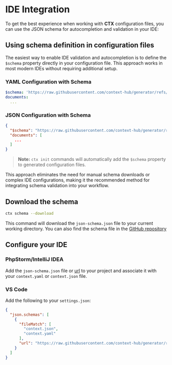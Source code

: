 # IDE Integration

To get the best experience when working with **CTX** configuration files, you can use the JSON schema for
autocompletion and validation in your IDE:

## Using schema definition in configuration files

The easiest way to enable IDE validation and autocompletion is to define the `$schema` property directly in your
configuration file. This approach works in most modern IDEs without requiring additional setup.

### YAML Configuration with Schema

```yaml
$schema: 'https://raw.githubusercontent.com/context-hub/generator/refs/heads/main/json-schema.json'
documents:
  ...
```

### JSON Configuration with Schema

```json
{
  "$schema": "https://raw.githubusercontent.com/context-hub/generator/refs/heads/main/json-schema.json",
  "documents": [
    ...
  ]
}
```

> **Note:** `ctx init` commands will automatically add the `$schema` property to generated configuration files.

This approach eliminates the need for manual schema downloads or complex IDE configurations, making it the recommended
method for integrating schema validation into your workflow.

## Download the schema

```bash
ctx schema --download
```

This command will download the `json-schema.json` file to your current working directory. You can also find the
schema file in
the [GitHub repository](https://raw.githubusercontent.com/context-hub/generator/refs/heads/main/json-schema.json)

## Configure your IDE

### PhpStorm/IntelliJ IDEA

Add the `json-schema.json` file
or [url](https://raw.githubusercontent.com/context-hub/generator/refs/heads/main/json-schema.json) to your
project and associate it with your `context.yaml` or `context.json` file.

### VS Code

Add the following to your `settings.json`:

```json
{
  "json.schemas": [
    {
      "fileMatch": [
        "context.json",
        "context.yaml"
      ],
      "url": "https://raw.githubusercontent.com/context-hub/generator/refs/heads/main/json-schema.json"
    }
  ]
}
```